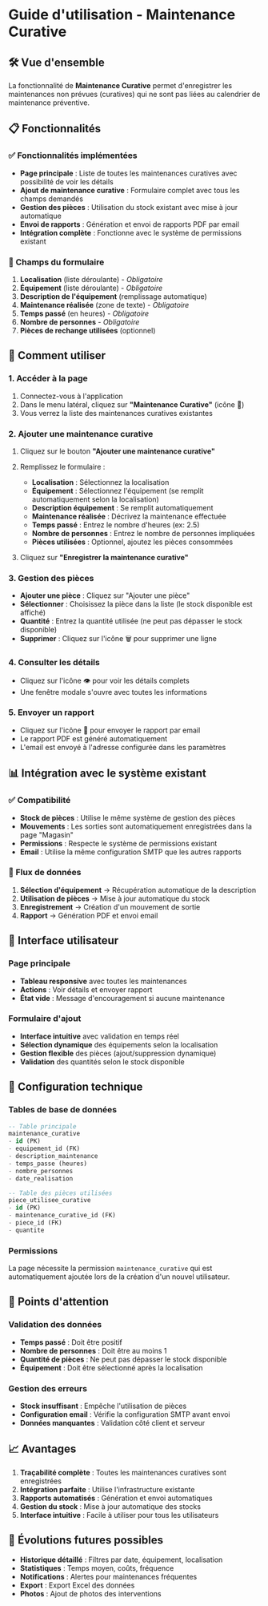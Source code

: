 # Guide d'utilisation - Maintenance Curative

## 🛠️ Vue d'ensemble

La fonctionnalité de **Maintenance Curative** permet d'enregistrer les maintenances non prévues (curatives) qui ne sont pas liées au calendrier de maintenance préventive.

## 📋 Fonctionnalités

### ✅ Fonctionnalités implémentées

- **Page principale** : Liste de toutes les maintenances curatives avec possibilité de voir les détails
- **Ajout de maintenance curative** : Formulaire complet avec tous les champs demandés
- **Gestion des pièces** : Utilisation du stock existant avec mise à jour automatique
- **Envoi de rapports** : Génération et envoi de rapports PDF par email
- **Intégration complète** : Fonctionne avec le système de permissions existant

### 🎯 Champs du formulaire

1. **Localisation** (liste déroulante) - *Obligatoire*
2. **Équipement** (liste déroulante) - *Obligatoire*
3. **Description de l'équipement** (remplissage automatique)
4. **Maintenance réalisée** (zone de texte) - *Obligatoire*
5. **Temps passé** (en heures) - *Obligatoire*
6. **Nombre de personnes** - *Obligatoire*
7. **Pièces de rechange utilisées** (optionnel)

## 🚀 Comment utiliser

### 1. Accéder à la page

1. Connectez-vous à l'application
2. Dans le menu latéral, cliquez sur **"Maintenance Curative"** (icône 🔧)
3. Vous verrez la liste des maintenances curatives existantes

### 2. Ajouter une maintenance curative

1. Cliquez sur le bouton **"Ajouter une maintenance curative"**
2. Remplissez le formulaire :
   - **Localisation** : Sélectionnez la localisation
   - **Équipement** : Sélectionnez l'équipement (se remplit automatiquement selon la localisation)
   - **Description équipement** : Se remplit automatiquement
   - **Maintenance réalisée** : Décrivez la maintenance effectuée
   - **Temps passé** : Entrez le nombre d'heures (ex: 2.5)
   - **Nombre de personnes** : Entrez le nombre de personnes impliquées
   - **Pièces utilisées** : Optionnel, ajoutez les pièces consommées

3. Cliquez sur **"Enregistrer la maintenance curative"**

### 3. Gestion des pièces

- **Ajouter une pièce** : Cliquez sur "Ajouter une pièce"
- **Sélectionner** : Choisissez la pièce dans la liste (le stock disponible est affiché)
- **Quantité** : Entrez la quantité utilisée (ne peut pas dépasser le stock disponible)
- **Supprimer** : Cliquez sur l'icône 🗑️ pour supprimer une ligne

### 4. Consulter les détails

- Cliquez sur l'icône 👁️ pour voir les détails complets
- Une fenêtre modale s'ouvre avec toutes les informations

### 5. Envoyer un rapport

- Cliquez sur l'icône 📧 pour envoyer le rapport par email
- Le rapport PDF est généré automatiquement
- L'email est envoyé à l'adresse configurée dans les paramètres

## 📊 Intégration avec le système existant

### ✅ Compatibilité

- **Stock de pièces** : Utilise le même système de gestion des pièces
- **Mouvements** : Les sorties sont automatiquement enregistrées dans la page "Magasin"
- **Permissions** : Respecte le système de permissions existant
- **Email** : Utilise la même configuration SMTP que les autres rapports

### 🔄 Flux de données

1. **Sélection d'équipement** → Récupération automatique de la description
2. **Utilisation de pièces** → Mise à jour automatique du stock
3. **Enregistrement** → Création d'un mouvement de sortie
4. **Rapport** → Génération PDF et envoi email

## 🎨 Interface utilisateur

### Page principale
- **Tableau responsive** avec toutes les maintenances
- **Actions** : Voir détails et envoyer rapport
- **État vide** : Message d'encouragement si aucune maintenance

### Formulaire d'ajout
- **Interface intuitive** avec validation en temps réel
- **Sélection dynamique** des équipements selon la localisation
- **Gestion flexible** des pièces (ajout/suppression dynamique)
- **Validation** des quantités selon le stock disponible

## 🔧 Configuration technique

### Tables de base de données

```sql
-- Table principale
maintenance_curative
- id (PK)
- equipement_id (FK)
- description_maintenance
- temps_passe (heures)
- nombre_personnes
- date_realisation

-- Table des pièces utilisées
piece_utilisee_curative
- id (PK)
- maintenance_curative_id (FK)
- piece_id (FK)
- quantite
```

### Permissions

La page nécessite la permission `maintenance_curative` qui est automatiquement ajoutée lors de la création d'un nouvel utilisateur.

## 🚨 Points d'attention

### Validation des données
- **Temps passé** : Doit être positif
- **Nombre de personnes** : Doit être au moins 1
- **Quantité de pièces** : Ne peut pas dépasser le stock disponible
- **Équipement** : Doit être sélectionné après la localisation

### Gestion des erreurs
- **Stock insuffisant** : Empêche l'utilisation de pièces
- **Configuration email** : Vérifie la configuration SMTP avant envoi
- **Données manquantes** : Validation côté client et serveur

## 📈 Avantages

1. **Traçabilité complète** : Toutes les maintenances curatives sont enregistrées
2. **Intégration parfaite** : Utilise l'infrastructure existante
3. **Rapports automatisés** : Génération et envoi automatiques
4. **Gestion du stock** : Mise à jour automatique des stocks
5. **Interface intuitive** : Facile à utiliser pour tous les utilisateurs

## 🔮 Évolutions futures possibles

- **Historique détaillé** : Filtres par date, équipement, localisation
- **Statistiques** : Temps moyen, coûts, fréquence
- **Notifications** : Alertes pour maintenances fréquentes
- **Export** : Export Excel des données
- **Photos** : Ajout de photos des interventions 